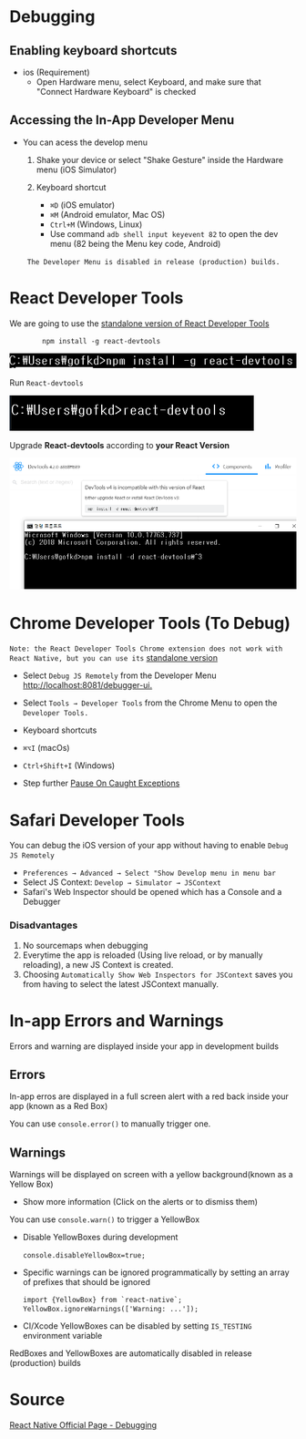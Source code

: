 # Debugging

## Enabling keyboard shortcuts 

+ ios (Requirement)
    + Open Hardware menu, select Keyboard, and make sure that "Connect Hardware Keyboard" is checked

## Accessing the In-App Developer Menu

+ You can acess the develop menu
    1. Shake your device or select "Shake Gesture" inside the Hardware menu (iOS Simulator)

    2. Keyboard shortcut 
        + `⌘D` (iOS emulator)
        + `⌘M` (Android emulator, Mac OS)
        + `Ctrl+M` (Windows, Linux)
        + Use command `adb shell input keyevent 82` to open the dev menu (82 being the Menu key code, Android)

    ``` The Developer Menu is disabled in release (production) builds.```




# React Developer Tools

We are going to use the [standalone version of React Developer Tools](https://github.com/facebook/react/tree/master/packages/react-devtools)


            npm install -g react-devtools



![reactdevtools](../images/react-devtools.png)

Run `React-devtools`

![use-react-devtools](../images/use-react-devtools.png)

Upgrade **React-devtools** according to **your React Version**

        
![upgrade-devtools](../images/upgrade-devtools.png)


# Chrome Developer Tools (To Debug)

`Note: the React Developer Tools Chrome extension does not work with React Native, but you can use its` [standalone version](live-reload.md#React-developer-tools)


+ Select `Debug JS Remotely` from the Developer Menu [http://localhost:8081/debugger-ui.](http://localhost:8081/debugger-ui.)

+ Select `Tools → Developer Tools` from the Chrome Menu to open the `Developer Tools.`

+ Keyboard shortcuts
 + `⌘⌥I` (macOs)
 + `Ctrl+Shift+I` (Windows)

+ Step further [Pause On Caught Exceptions](https://stackoverflow.com/questions/2233339/javascript-is-there-a-way-to-get-chrome-to-break-on-all-errors/17324511#17324511)



# Safari Developer Tools

 You can debug the iOS version of your app without having to enable `Debug JS Remotely`

 + `Preferences → Advanced → Select "Show Develop menu in menu bar` 
 + Select JS Context: `Develop → Simulator → JSContext` 
 + Safari's Web Inspector should be opened which has a Console and a Debugger 

 ### Disadvantages

 1. No sourcemaps when debugging
 2. Everytime the app is reloaded (Using live reload, or by manually reloading), a new JS Context is created.
 3. Choosing `Automatically Show Web Inspectors for JSContext` saves you from having to select the latest JSContext manually.



# In-app Errors and Warnings

Errors and warning are displayed inside your app in development builds

## Errors

In-app erros are displayed in a full screen alert with a red back inside your app (known as a Red Box)

You can use `console.error()` to manually trigger one.

## Warnings

Warnings will be displayed on screen with a yellow background(known as a Yellow Box)

+ Show more information (Click on the alerts or to dismiss them)

You can use `console.warn()` to trigger a YellowBox

+ Disable YellowBoxes during development
 
    `console.disableYellowBox=true;` 

+ Specific warnings can be ignored programmatically by setting an array of prefixes that should be ignored

    ``` 
    import {YellowBox} from `react-native`;
    YellowBox.ignoreWarnings(['Warning: ...']);
    ```

+ CI/Xcode 
    YellowBoxes can be disabled by setting `IS_TESTING` environment variable

 RedBoxes and YellowBoxes are automatically disabled in release (production) builds



# Source

[React Native Official Page - Debugging](https://facebook.github.io/react-native/docs/debugging#reloading-javascript)


